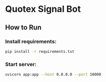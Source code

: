 
# Quotex Signal Bot

## How to Run

### Install requirements:
```bash
pip install -r requirements.txt
```

### Start server:
```bash
uvicorn app:app --host 0.0.0.0 --port 10000
```
